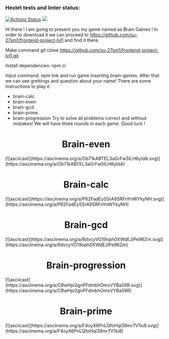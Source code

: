 ### Hexlet tests and linter status:

[![Actions Status](https://github.com/su-27sm1/frontend-project-lvl1/workflows/hexlet-check/badge.svg)](https://github.com/su-27sm1/frontend-project-lvl1/actions)
<a href="https://codeclimate.com/github/su-27sm1/frontend-project-lvl1/maintainability"><img src="https://api.codeclimate.com/v1/badges/2bb50ef4a200abc23589/maintainability" /></a>

Hi there ! I am going to present you my game named as Brain Games !
In order to download it
we can proceed to https://github.com/su-27sm1/frontend-project-lvl1 and find it there.

Make command git clone https://github.com/su-27sm1/frontend-project-lvl1.git

Install dependencies: npm ci

Input command: npm link
and run game inserting brain-games.
After that we can see grettings and question about your name!
There are some instructions to play it:

- brain-calc
- brain-even
- brain-gcd
- brain-prime
- brain-progression
  Try to solve all problems correct and without mistakes!
  We will have three rounds in each game.
  Good luck !

<h1 align="center">Brain-even </h1>
[![asciicast](https://asciinema.org/a/Ob71kABTEL3aGrFw5ILH6yIdA.svg)](https://asciinema.org/a/Ob71kABTEL3aGrFw5ILH6yIdA)

<h1 align="center">Brain-calc </h1>
[![asciicast](https://asciinema.org/a/P62FadEySSrA9SRFnYnWYkyNH.svg)](https://asciinema.org/a/P62FadEySSrA9SRFnYnWYkyNH)

<h1 align="center">Brain-gcd </h1>
[![asciicast](https://asciinema.org/a/6dvcyVO19oph0XWdEJiPe96Zm.svg)](https://asciinema.org/a/6dvcyVO19oph0XWdEJiPe96Zm)

<h1 align="center">Brain-progression </h1>
[![asciicast](https://asciinema.org/a/CBwHpi2gnPFdmbhOmxVYBa59R.svg)](https://asciinema.org/a/CBwHpi2gnPFdmbhOmxVYBa59R)

<h1 align="center">Brain-prime </h1>
[![asciicast](https://asciinema.org/a/F4oyX6PnLQfoHql39mr7V1lu8.svg)](https://asciinema.org/a/F4oyX6PnLQfoHql39mr7V1lu8)

